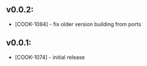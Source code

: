 ## v0.0.2:

* [COOK-1084] - fix older version building from ports

## v0.0.1:

* [COOK-1074] - initial release
